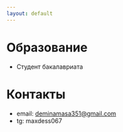 ```yaml
---
layout: default
---
```


# Образование 
- Студент бакалавриата 

# Контакты
- email: deminamasa351@gmail.com
- tg: maxdess067
